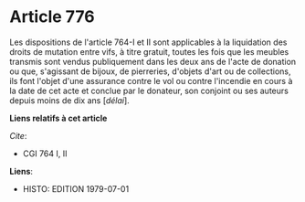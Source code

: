 # Article 776

Les dispositions de l'article 764-I et II sont applicables à la liquidation des droits de mutation entre vifs, à titre
gratuit, toutes les fois que les meubles transmis sont vendus publiquement dans les deux ans de l'acte de donation ou que,
s'agissant de bijoux, de pierreries, d'objets d'art ou de collections, ils font l'objet d'une assurance contre le vol ou
contre l'incendie en cours à la date de cet acte et conclue par le donateur, son conjoint ou ses auteurs depuis moins de dix
ans [*délai*].

**Liens relatifs à cet article**

_Cite_:

  - CGI 764 I, II

**Liens**:

  - HISTO: EDITION 1979-07-01

